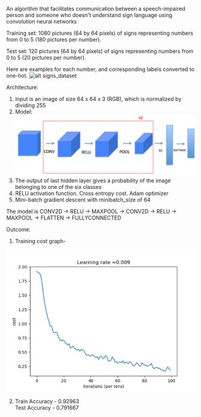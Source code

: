 An algorithm that facilitates communication between a speech-impaired person and someone who doesn't understand sign language using convolution neural networks

Training set: 1080 pictures (64 by 64 pixels) of signs representing numbers from 0 to 5 (180 pictures per number).

Test set: 120 pictures (64 by 64 pixels) of signs representing numbers from 0 to 5 (20 pictures per number).

Here are examples for each number, and corresponding labels converted to one-hot. 
![alt signs_dataset](https://raw.githubusercontent.com/Giridharvallepu/ConvNet-SIGNS-Tensorflow/master/signs_dataset.png)

Architecture:
1. Input is an image of size 64 x 64 x 3 (RGB), which is normalized by dividing 255
2. Model: 
    ![alt architecture](https://raw.githubusercontent.com/Giridharvallepu/ConvNet-SIGNS-Tensorflow/master/images/model.png)
3. The output of last hidden layer gives a probability of the image belonging to one of the six classes
4. RELU activation function. Cross entropy cost. Adam optimizer
5. Mini-batch gradient descent with minibatch_size of 64

The model is CONV2D -> RELU -> MAXPOOL -> CONV2D -> RELU -> MAXPOOL -> FLATTEN -> FULLYCONNECTED

Outcome:

1.  Training cost graph-

![alt cost](https://raw.githubusercontent.com/Giridharvallepu/ConvNet-SIGNS-Tensorflow/master/images/cost.png)

2.  Train Accuracy - 0.92963 <br>
    Test Accuracy - 0.791667
